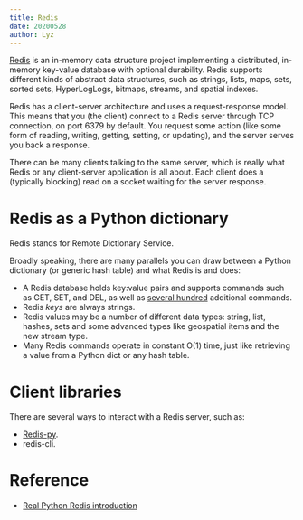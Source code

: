 ```yaml
---
title: Redis
date: 20200528
author: Lyz
---
```


[Redis](https://en.wikipedia.org/wiki/Redis) is an in-memory data structure
project implementing a distributed, in-memory key-value database with optional
durability. Redis supports different kinds of abstract data structures, such as
strings, lists, maps, sets, sorted sets, HyperLogLogs, bitmaps, streams, and
spatial indexes.

Redis has a client-server architecture and uses a request-response model. This
means that you (the client) connect to a Redis server through TCP connection, on
port 6379 by default. You request some action (like some form of reading,
writing, getting, setting, or updating), and the server serves you back
a response.

There can be many clients talking to the same server, which is really what Redis
or any client-server application is all about. Each client does a (typically
blocking) read on a socket waiting for the server response.

# Redis as a Python dictionary

Redis stands for Remote Dictionary Service.

Broadly speaking, there are many parallels you can draw between a Python
dictionary (or generic hash table) and what Redis is and does:

* A Redis database holds key:value pairs and supports commands such as GET, SET,
    and DEL, as well as [several hundred](https://redis.io/commands) additional
    commands.
* Redis *keys* are always strings.
* Redis values may be a number of different data types: string, list, hashes,
    sets and some advanced types like geospatial items and the new stream type.
* Many Redis commands operate in constant O(1) time, just like retrieving
    a value from a Python dict or any hash table.

# Client libraries

There are several ways to interact with a Redis server, such as:

* [Redis-py](redis-py.md).
* redis-cli.

# Reference

* [Real Python Redis introduction](https://realpython.com/python-redis/)
